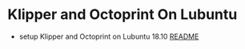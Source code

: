 # Klipper and Octoprint On Lubuntu

- setup Klipper and Octoprint on Lubuntu 18.10 [README](https://github.com/vladbabii/3dp_klipper_octoprint_x86/blob/master/setup_os_octoprint_klipper.MD)
